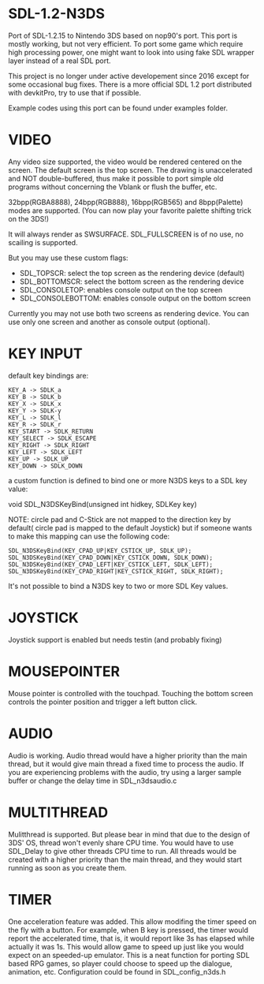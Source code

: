 # SDL-1.2-N3DS
Port of SDL-1.2.15 to Nintendo 3DS based on nop90's port. This port is mostly working, but not very efficient. To port some game which require high processing power, one might want to look into using fake SDL wrapper layer instead of a real SDL port.

This project is no longer under active developement since 2016 except for some occasional bug fixes. There is a more official SDL 1.2 port distributed with devkitPro, try to use that if possible.

Example codes using this port can be found under examples folder.

# VIDEO
Any video size supported, the video would be rendered centered on the screen. The default screen is the top screen. The drawing is unaccelerated and NOT double-buffered, thus make it possible to port simple old programs without concerning the Vblank or flush the buffer, etc.

32bpp(RGBA8888), 24bpp(RGB888), 16bpp(RGB565) and 8bpp(Palette) modes are supported. (You can now play your favorite palette shifting trick on the 3DS!)

It will always render as SWSURFACE. SDL_FULLSCREEN is of no use, no scailing is supported.

But you may use these custom flags:
- SDL_TOPSCR: select the top screen as the rendering device (default)
- SDL_BOTTOMSCR: select the bottom screen as the rendering device
- SDL_CONSOLETOP: enables console output on the top screen
- SDL_CONSOLEBOTTOM: enables console output on the bottom screen

Currently you may not use both two screens as rendering device. You can use only one screen and another as console output (optional).

# KEY INPUT

default key bindings are:

	KEY_A -> SDLK_a
	KEY_B -> SDLK_b
	KEY_X -> SDLK_x
	KEY_Y -> SDLK-y
	KEY_L -> SDLK_l
	KEY_R -> SDLK_r
	KEY_START -> SDLK_RETURN
	KEY_SELECT -> SDLK_ESCAPE
	KEY_RIGHT -> SDLK_RIGHT
	KEY_LEFT -> SDLK_LEFT
	KEY_UP -> SDLK_UP
	KEY_DOWN -> SDLK_DOWN
 
a custom function is defined to bind one or more N3DS keys to a SDL key value:

 void SDL_N3DSKeyBind(unsigned int hidkey, SDLKey key)

NOTE: circle pad and C-Stick are not mapped to the direction key by default( circle pad is mapped to the default Joystick) but if someone wants to make this mapping can use the following code:
	
	SDL_N3DSKeyBind(KEY_CPAD_UP|KEY_CSTICK_UP, SDLK_UP);
	SDL_N3DSKeyBind(KEY_CPAD_DOWN|KEY_CSTICK_DOWN, SDLK_DOWN);
	SDL_N3DSKeyBind(KEY_CPAD_LEFT|KEY_CSTICK_LEFT, SDLK_LEFT);
	SDL_N3DSKeyBind(KEY_CPAD_RIGHT|KEY_CSTICK_RIGHT, SDLK_RIGHT);

It's not possible to bind a N3DS key to two or more SDL Key values.

# JOYSTICK

Joystick support is enabled but needs testin (and probably fixing)

# MOUSEPOINTER

Mouse pointer is controlled with the touchpad. Touching the bottom screen controls the pointer position and trigger a left button click.

# AUDIO

Audio is working. Audio thread would have a higher priority than the main thread, but it would give main thread a fixed time to process the audio. If you are experiencing problems with the audio, try using a larger sample buffer or change the delay time in SDL_n3dsaudio.c

# MULTITHREAD

Mulitthread is supported. But please bear in mind that due to the design of 3DS' OS, thread won't evenly share CPU time. You would have to use SDL_Delay to give other threads CPU time to run. All threads would be created with a higher priority than the main thread, and they would start running as soon as you create them.

# TIMER

One acceleration feature was added. This allow modifing the timer speed on the fly with a button. For example, when B key is pressed, the timer would report the accelerated time, that is, it would report like 3s has elapsed while actually it was 1s. This would allow game to speed up just like you would expect on an speeded-up emulator. This is a neat function for porting SDL based RPG games, so player could choose to speed up the dialogue, animation, etc. Configuration could be found in SDL_config_n3ds.h

